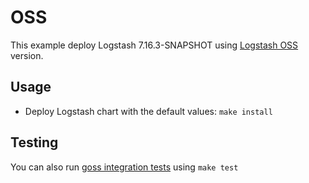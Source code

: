 # OSS

This example deploy Logstash 7.16.3-SNAPSHOT using [Logstash OSS][] version.


## Usage

* Deploy Logstash chart with the default values: `make install`


## Testing

You can also run [goss integration tests][] using `make test`


[logstash oss]: https://www.elastic.co/downloads/logstash-oss
[goss integration tests]: https://github.com/elastic/helm-charts/tree/7.16/logstash/examples/oss/test/goss.yaml
